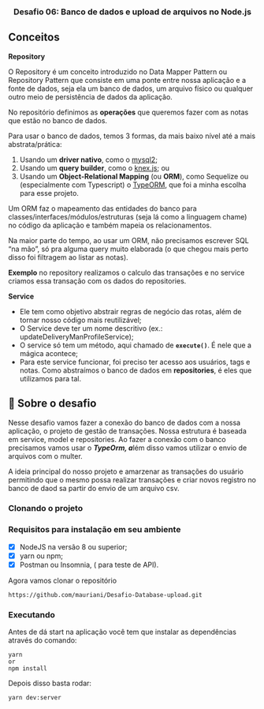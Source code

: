 <h3 align="center">
Desafio 06: Banco de dados e upload de arquivos no Node.js
</h3>

## Conceitos

**Repository**

O Repository é um conceito introduzido no Data Mapper Pattern ou Repository Pattern que consiste em uma ponte entre nossa aplicação e a fonte de dados, seja ela um banco de dados, um arquivo físico ou qualquer outro meio de persistência de dados da aplicação.

No repositório definimos as **operações** que queremos fazer com as notas que estão no banco de dados.

Para usar o banco de dados, temos 3 formas, da mais baixo nível até a mais abstrata/prática:

1. Usando um **driver nativo**, como o [mysql2](https://www.npmjs.com/package/mysql2);
2. Usando um **query builder**, como o [knex.js](https://www.npmjs.com/package/knex); ou
3. Usando um **Object-Relational Mapping** (ou **ORM**), como Sequelize ou (especialmente com Typescript) o [TypeORM](https://typeorm.io/#/), que foi a minha escolha para esse projeto.

Um ORM faz o mapeamento das entidades do banco para classes/interfaces/módulos/estruturas (seja lá como a linguagem chame) no código da aplicação e também mapeia os relacionamentos.

Na maior parte do tempo, ao usar um ORM, não precisamos escrever SQL “na mão”, só pra alguma query muito elaborada (o que chegou mais perto disso foi filtragem ao listar as notas).

**Exemplo** no repository realizamos o calculo das transações e no service criamos essa transação com os dados do repositories.

**Service**

- Ele tem como objetivo abstrair regras de negócio das rotas, além de tornar nosso código mais reutilizável;
- O Service deve ter um nome descritivo (ex.: updateDeliveryManProfileService);
- O service só tem um método, aqui chamado de **`execute()`**. É nele que a mágica acontece;
- Para este service funcionar, foi preciso ter acesso aos usuários, tags e notas. Como abstraímos o banco de dados em **repositories**, é eles que utilizamos para tal.

## :rocket: Sobre o desafio

Nesse desafio vamos fazer a conexão do banco de dados com a nossa aplicação, o projeto de gestão de transações. Nossa estrutura é baseada em service, model e repositories. Ao fazer a conexão com o banco precisamos vamos usar o ***TypeOrm, a***lém disso vamos utilizar o envio de arquivos com o multer.

A ideia principal do nosso projeto e amarzenar as transações do usuário permitindo que o mesmo possa realizar transações e criar novos registro no banco de daod sa partir do envio de um arquivo csv.

### Clonando o projeto

### Requisitos para instalação em seu ambiente

- [x]  NodeJS na versão 8 ou superior;
- [x]  yarn ou npm;
- [x]  Postman ou Insomnia, ( para teste de API).

Agora vamos clonar o repositório

```
https://github.com/mauriani/Desafio-Database-upload.git

```

### Executando

Antes de dá start na aplicação você tem que instalar as dependências através do comando:

```
yarn
or
npm install

```

Depois disso basta rodar:

```
yarn dev:server

```
